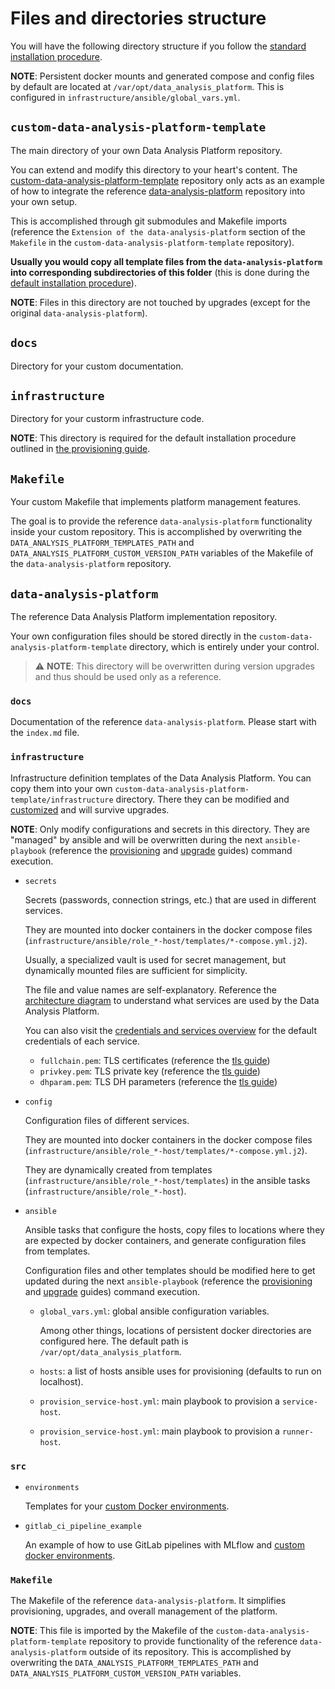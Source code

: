 
# Files and directories structure

You will have the following directory structure if you follow the [standard installation procedure](provision.md).

**NOTE**: Persistent docker mounts and generated compose and config files by default are located at `/var/opt/data_analysis_platform`. This is configured in `infrastructure/ansible/global_vars.yml`.

## `custom-data-analysis-platform-template`

The main directory of your own Data Analysis Platform repository.

You can extend and modify this directory to your heart's content. The [custom-data-analysis-platform-template](https://github.com/mdernovoi/custom-data-analysis-platform-template) repository only acts as an example of how to integrate the reference [data-analysis-platform](https://github.com/mdernovoi/data-analysis-platform) repository into your own setup.

This is accomplished through git submodules and Makefile imports (reference the `Extension of the data-analysis-platform` section of the `Makefile` in the `custom-data-analysis-platform-template` repository). 

**Usually you would copy all template files from the `data-analysis-platform` into corresponding subdirectories of this folder** (this is done during the [default installation procedure](provision.md)).
 
**NOTE**: Files in this directory are not touched by upgrades (except for the original `data-analysis-platform`).

## `docs`

Directory for your custom documentation.

## `infrastructure`

Directory for your custorm infrastructure code.

**NOTE**: This directory is required for the default installation procedure outlined in [the provisioning guide](provision.md).

## `Makefile`

Your custom Makefile that implements platform management features.

The goal is to provide the reference `data-analysis-platform` functionality inside your custom repository. This is accomplished by overwriting the `DATA_ANALYSIS_PLATFORM_TEMPLATES_PATH` and `DATA_ANALYSIS_PLATFORM_CUSTOM_VERSION_PATH` variables of the Makefile of the `data-analysis-platform` repository.

## `data-analysis-platform`

The reference Data Analysis Platform implementation repository.

Your own configuration files should be stored directly in the `custom-data-analysis-platform-template` directory, which is entirely under your control.

> :warning: **NOTE**: This directory will be overwritten during version upgrades and thus should be used only as a reference.

### `docs`

Documentation of the reference `data-analysis-platform`. Please start with the `index.md` file.

### `infrastructure`

Infrastructure definition templates of the Data Analysis Platform. You can copy them into your own `custom-data-analysis-platform-template/infrastructure` directory. There they can be modified and [customized](customization.md) and will survive upgrades.

**NOTE**: Only modify configurations and secrets in this directory. They are "managed" by ansible and will be overwritten during the next `ansible-playbook` (reference the [provisioning](provision.md) and [upgrade](upgrade.md) guides) command execution. 

- `secrets`

    Secrets (passwords, connection strings, etc.) that are used in different services. 
    
    They are mounted into docker containers in the docker compose files (`infrastructure/ansible/role_*-host/templates/*-compose.yml.j2`).

    Usually, a specialized vault is used for secret management, but dynamically mounted files are sufficient for simplicity.

    The file and value names are self-explanatory. Reference the [architecture diagram](architecture.md) to understand what services are used by the Data Analysis Platform.

    You can also visit the [credentials and services overview](credentials_services.md) for the default credentials of each service.


    - `fullchain.pem`: TLS certificates (reference the [tls guide](tls.md))
    - `privkey.pem`: TLS private key (reference the [tls guide](tls.md))
    - `dhparam.pem`: TLS DH parameters (reference the [tls guide](tls.md))

- `config`

    Configuration files of different services.

    They are mounted into docker containers in the docker compose files (`infrastructure/ansible/role_*-host/templates/*-compose.yml.j2`).

    They are dynamically created from templates (`infrastructure/ansible/role_*-host/templates`) in the ansible tasks (`infrastructure/ansible/role_*-host`).

- `ansible`

    Ansible tasks that configure the hosts, copy files to locations where they are expected by docker containers, and generate configuration files from templates.

    Configuration files and other templates should be modified here to get updated during the next `ansible-playbook` (reference the [provisioning](provision.md) and [upgrade](upgrade.md) guides) command execution.

    - `global_vars.yml`: global ansible configuration variables.

        Among other things, locations of persistent docker directories are configured here. The default path is `/var/opt/data_analysis_platform`.

    - `hosts`: a list of hosts ansible uses for provisioning (defaults to run on localhost).
    
    - `provision_service-host.yml`: main playbook to provision a `service-host`.
    
    - `provision_service-host.yml`: main playbook to provision a  `runner-host`.


### `src`

- `environments`

    Templates for your [custom Docker environments](environments.md).

- `gitlab_ci_pipeline_example`

    An example of how to use GitLab pipelines with MLflow and [custom docker environments](environments.md).

### `Makefile`

The Makefile of the reference `data-analysis-platform`. It simplifies provisioning, upgrades, and overall management of the platform.

**NOTE**: This file is imported by the Makefile of the `custom-data-analysis-platform-template` repository to provide functionality of the reference `data-analysis-platform` outside of its repository. This is accomplished by overwriting the `DATA_ANALYSIS_PLATFORM_TEMPLATES_PATH` and `DATA_ANALYSIS_PLATFORM_CUSTOM_VERSION_PATH` variables.






